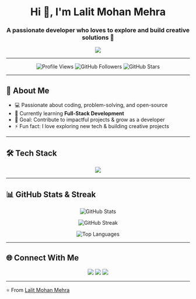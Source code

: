 <!-- Profile Header -->
<h1 align="center">Hi 👋, I'm Lalit Mohan Mehra</h1>
<h3 align="center">A passionate developer who loves to explore and build creative solutions 🚀</h3>

<!-- Typing Animation -->
<p align="center">
  <a href="https://github.com/lalit-mehra703">
    <img src="https://readme-typing-svg.herokuapp.com?size=22&duration=4000&color=00F700&center=true&vCenter=true&width=600&lines=💻+Coding+Enthusiast;🌱+Currently+Learning+New+Technologies;🎯+Focused+on+Building+Projects;⚡+Always+Curious+to+Learn+More" />
  </a>
</p>

---

<!-- Badges -->
<p align="center">
  <img src="https://komarev.com/ghpvc/?username=lalit-mehra703&label=Profile%20Views&color=brightgreen&style=flat" alt="Profile Views" />
  <img src="https://img.shields.io/github/followers/lalit-mehra703?label=Followers&style=social" alt="GitHub Followers" />
  <img src="https://img.shields.io/github/stars/lalit-mehra703?affiliations=OWNER%2CCOLLABORATOR&style=social" alt="GitHub Stars" />
</p>

---

## 🚀 About Me
- 💻 Passionate about coding, problem-solving, and open-source  
- 🌱 Currently learning **Full-Stack Development**  
- 🎯 Goal: Contribute to impactful projects & grow as a developer  
- ⚡ Fun fact: I love exploring new tech & building creative projects  

---

## 🛠️ Tech Stack
<p align="center">
  <img src="https://skillicons.dev/icons?i=html,css,js,react,nodejs,python,java,cpp,git,github,mysql,mongodb,vscode,linux" />
</p>

---

## 📊 GitHub Stats & Streak
<p align="center">
  <img src="https://github-readme-stats.vercel.app/api?username=lalit-mehra703&show_icons=true&theme=radical" alt="GitHub Stats" />
</p>

<p align="center">
  <img src="https://github-readme-streak-stats.herokuapp.com/?user=lalit-mehra703&theme=radical" alt="GitHub Streak" />
</p>

<p align="center">
  <img src="https://github-readme-stats.vercel.app/api/top-langs/?username=lalit-mehra703&layout=compact&theme=radical" alt="Top Languages" />
</p>

---

## 🌐 Connect With Me
<p align="center">
  <a href="https://github.com/lalit-mehra703"><img src="https://img.shields.io/badge/GitHub-%23181717.svg?&style=for-the-badge&logo=github&logoColor=white" /></a>
  <a href="https://linkedin.com/in/your-link"><img src="https://img.shields.io/badge/LinkedIn-%230077B5.svg?&style=for-the-badge&logo=linkedin&logoColor=white" /></a>
  <a href="mailto:yourmail@example.com"><img src="https://img.shields.io/badge/Gmail-D14836.svg?&style=for-the-badge&logo=gmail&logoColor=white" /></a>
</p>

---

⭐️ From [Lalit Mohan Mehra](https://github.com/lalit-mehra703)
